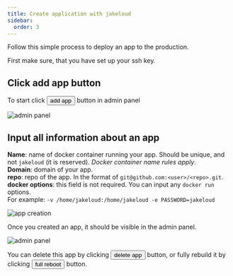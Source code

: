 ```yaml
---
title: Create application with jakeloud
sidebar:
  order: 3
---
```


Follow this simple process to deploy an app to the production.

First make sure, that you have set up your ssh key.

## Click add app button

To start click <button class="button button--primary">add app</button> button in admin panel


![admin panel](@/assets/empty-jakeloud.png)

## Input all information about an app

**Name**: name of docker container running your app. Should be unique, and not `jakeloud` (it is reserved).
*Docker container name rules apply*.  
**Domain**: domain of your app.  
**repo**: repo of the app. In the format of `git@github.com:<user>/<repo>.git`.  
**docker options**: this field is not required. You can input any `docker run` options.  
For example: `-v /home/jakeloud:/home/jakeloud -e PASSWORD=jakeloud`

![app creation](@/assets/app-creation.png)

Once you created an app, it should be visible in the admin panel.

![admin panel](@/assets/app-created.png)

You can delete this app by clicking <button class="button button--primary">delete app</button> button,
or fully rebuild it by clicking <button class="button button--primary">full reboot</button> button.

